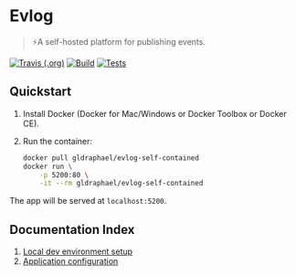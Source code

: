 # Evlog
> ⚡️A self-hosted platform for publishing events.

[![Travis (.org)](https://img.shields.io/travis/gldraphael/evlog/master.svg?style=popout-square&logo=travis&logoWidth=12)](https://travis-ci.org/gldraphael/evlog)
[![Build](https://img.shields.io/appveyor/ci/Galdin/evlog/master.svg?logo=appveyor&logoWidth=12&style=popout-square)](https://ci.appveyor.com/project/Galdin/evlog/branch/master)
[![Tests](https://img.shields.io/appveyor/tests/Galdin/evlog/master.svg?style=popout-square&logo=appveyor&logoWidth=12)](https://ci.appveyor.com/project/Galdin/evlog/branch/master/tests)

## Quickstart

1. Install Docker (Docker for Mac/Windows or Docker Toolbox or Docker CE).
1. Run the container:

    ```bash
    docker pull gldraphael/evlog-self-contained
    docker run \
        -p 5200:80 \
        -it --rm gldraphael/evlog-self-contained
    ```

The app will be served at `localhost:5200`.

## Documentation Index

1. [Local dev environment setup](./docs/development.md)
1. [Application configuration](./docs/configuration.md)
